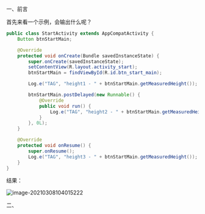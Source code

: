 

一、前言

首先来看一个示例，会输出什么呢？

```java
public class StartActivity extends AppCompatActivity {
    Button btnStartMain;

    @Override
    protected void onCreate(Bundle savedInstanceState) {
        super.onCreate(savedInstanceState);
        setContentView(R.layout.activity_start);
        btnStartMain = findViewById(R.id.btn_start_main);

        Log.e("TAG", "height1 - " + btnStartMain.getMeasuredHeight());

        btnStartMain.postDelayed(new Runnable() {
            @Override
            public void run() {
                Log.e("TAG", "height2 - " + btnStartMain.getMeasuredHeight());
            }
        }, 0L);
    }

    @Override
    protected void onResume() {
        super.onResume();
        Log.e("TAG", "height3 - " + btnStartMain.getMeasuredHeight());
    }
}
```

结果：

![image-20210308104015222](C:\Users\NJCS\AppData\Roaming\Typora\typora-user-images\image-20210308104015222.png)



二、



